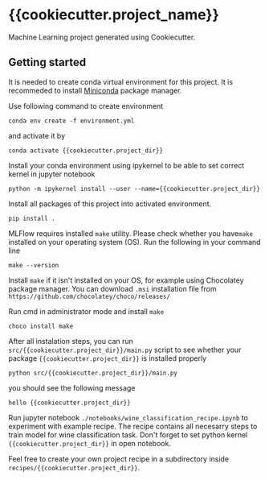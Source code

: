{{cookiecutter.project_name}}
=============================
Machine Learning project generated using Cookiecutter.

Getting started
---------------

It is needed to create conda virtual environment for this project. It is  recommeded to install [Miniconda](https://docs.conda.io/en/latest/miniconda.html) package manager.

Use following command to create environment

`conda env create -f environment.yml`


and activate it by

`conda activate {{cookiecutter.project_dir}}`

Install your conda environment using ipykernel to be able to set correct kernel in jupyter notebook

`python -m ipykernel install --user --name={{cookiecutter.project_dir}}`

Install all packages of this project into activated environment.

`pip install .`

MLFlow requires installed `make` utility. Please check whether you have`make` installed on your operating system (OS).
Run the following in your command line

`make --version`

Install `make` if it isn't installed on your OS, for example using Chocolatey package manager. You can download `.msi` installation file from
`https://github.com/chocolatey/choco/releases/`

Run cmd in administrator mode and install `make`

`choco install make`

After all instalation steps, you can run `src/{{cookiecutter.project_dir}}/main.py` script to see whether your package `{{cookiecutter.project_dir}}` is installed properly

`python src/{{cookiecutter.project_dir}}/main.py`

you should see the following message 

`hello {{cookiecutter.project_dir}}`

Run jupyter notebook `./notebooks/wine_classification_recipe.ipynb` to experiment with example recipe. The recipe contains all necesarry steps to train model for wine classification task.
Don't forget to set python kernel `{{cookiecutter.project_dir}}` in open notebook.

Feel free to create your own project recipe in a subdirectory inside `recipes/{{cookiecutter.project_dir}}`.
